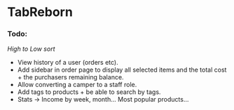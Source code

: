 # TabReborn
 
### Todo:
*High to Low sort*
- View history of a user (orders etc).
- Add sidebar in order page to display all selected items and the total cost + the purchasers remaining balance.
- Allow converting a camper to a staff role.
- Add tags to products + be able to search by tags.
- Stats -> Income by week, month... Most popular products...